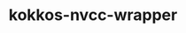 ---
title: "kokkos-nvcc-wrapper"
layout: cache
categories: [package, develop-2023-06-11]
meta: {"versions": ["3.2.00"], "compilers": ["gcc@=11.1.0"], "oss": ["ubuntu20.04"], "platforms": ["linux"], "targets": ["ppc64le", "x86_64_v3"], "stacks": ["e4s", "e4s-power", "root"], "num_specs": 4, "num_specs_by_stack": {"root": 4, "e4s-power": 2, "e4s": 2}}
spec_details: [{"hash": "acvqtpmkz6eovdbpeixh5ctehqpil2tr", "compiler": "gcc@=11.1.0", "versions": ["3.2.00"], "os": "ubuntu20.04", "platform": "linux", "target": "ppc64le", "variants": ["build_system=generic"], "stacks": ["root", "e4s-power"], "size": "-", "tarball": "https://binaries.spack.io/develop-2023-06-11/build_cache/linux-ubuntu20.04-ppc64le/gcc-11.1.0/kokkos-nvcc-wrapper-3.2.00/linux-ubuntu20.04-ppc64le-gcc-11.1.0-kokkos-nvcc-wrapper-3.2.00-acvqtpmkz6eovdbpeixh5ctehqpil2tr.spack"}, {"hash": "rim3kfabfzc2wyhpo6d3eprpjoisiqk7", "compiler": "gcc@=11.1.0", "versions": ["3.2.00"], "os": "ubuntu20.04", "platform": "linux", "target": "x86_64_v3", "variants": ["build_system=generic"], "stacks": ["e4s", "root"], "size": "-", "tarball": "https://binaries.spack.io/develop-2023-06-11/build_cache/linux-ubuntu20.04-x86_64_v3/gcc-11.1.0/kokkos-nvcc-wrapper-3.2.00/linux-ubuntu20.04-x86_64_v3-gcc-11.1.0-kokkos-nvcc-wrapper-3.2.00-rim3kfabfzc2wyhpo6d3eprpjoisiqk7.spack"}, {"hash": "olqojseky22sqv5jnden77jxreeyztfl", "compiler": "gcc@=11.1.0", "versions": ["3.2.00"], "os": "ubuntu20.04", "platform": "linux", "target": "ppc64le", "variants": ["build_system=generic"], "stacks": ["root", "e4s-power"], "size": "-", "tarball": "https://binaries.spack.io/develop-2023-06-11/build_cache/linux-ubuntu20.04-ppc64le/gcc-11.1.0/kokkos-nvcc-wrapper-3.2.00/linux-ubuntu20.04-ppc64le-gcc-11.1.0-kokkos-nvcc-wrapper-3.2.00-olqojseky22sqv5jnden77jxreeyztfl.spack"}, {"hash": "hiklof5zua5ciy7jjygftqifwgmygy3h", "compiler": "gcc@=11.1.0", "versions": ["3.2.00"], "os": "ubuntu20.04", "platform": "linux", "target": "x86_64_v3", "variants": ["build_system=generic"], "stacks": ["e4s", "root"], "size": "-", "tarball": "https://binaries.spack.io/develop-2023-06-11/build_cache/linux-ubuntu20.04-x86_64_v3/gcc-11.1.0/kokkos-nvcc-wrapper-3.2.00/linux-ubuntu20.04-x86_64_v3-gcc-11.1.0-kokkos-nvcc-wrapper-3.2.00-hiklof5zua5ciy7jjygftqifwgmygy3h.spack"}]
---